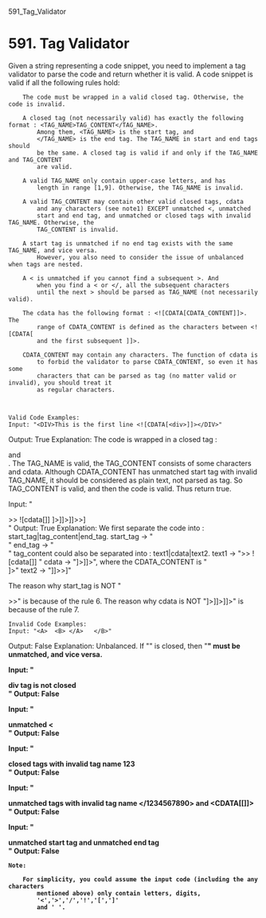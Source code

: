 591_Tag_Validator
# 591. Tag Validator

Given a string representing a code snippet, you need to implement a tag validator to parse
        the code and return whether it is valid. A code snippet is valid if all the following rules
        hold:
    
    
        The code must be wrapped in a valid closed tag. Otherwise, the code is invalid.
        
        A closed tag (not necessarily valid) has exactly the following format : <TAG_NAME>TAG_CONTENT</TAG_NAME>.
            Among them, <TAG_NAME> is the start tag, and
            </TAG_NAME> is the end tag. The TAG_NAME in start and end tags should
            be the same. A closed tag is valid if and only if the TAG_NAME and TAG_CONTENT
            are valid.
        
        A valid TAG_NAME only contain upper-case letters, and has
            length in range [1,9]. Otherwise, the TAG_NAME is invalid.
        
        A valid TAG_CONTENT may contain other valid closed tags, cdata
            and any characters (see note1) EXCEPT unmatched <, unmatched
            start and end tag, and unmatched or closed tags with invalid TAG_NAME. Otherwise, the
            TAG_CONTENT is invalid.
        
        A start tag is unmatched if no end tag exists with the same TAG_NAME, and vice versa.
            However, you also need to consider the issue of unbalanced when tags are nested.
        
        A < is unmatched if you cannot find a subsequent >. And
            when you find a < or </, all the subsequent characters
            until the next > should be parsed as TAG_NAME (not necessarily valid).
        
        The cdata has the following format : <![CDATA[CDATA_CONTENT]]>. The
            range of CDATA_CONTENT is defined as the characters between <![CDATA[
            and the first subsequent ]]>.
        
        CDATA_CONTENT may contain any characters. The function of cdata is
            to forbid the validator to parse CDATA_CONTENT, so even it has some
            characters that can be parsed as tag (no matter valid or invalid), you should treat it
            as regular characters.
        
    

    Valid Code Examples:
    Input: "<DIV>This is the first line <![CDATA[<div>]]></DIV>"
Output: True
Explanation: 
The code is wrapped in a closed tag : <DIV> and </DIV>. 
The TAG_NAME is valid, the TAG_CONTENT consists of some characters and cdata. 
Although CDATA_CONTENT has unmatched start tag with invalid TAG_NAME, it should be considered as plain text, not parsed as tag.
So TAG_CONTENT is valid, and then the code is valid. Thus return true.

Input: "<DIV>>>  ![cdata[]] <![CDATA[<div>]>]]>]]>>]</DIV>"
Output: True
Explanation:
We first separate the code into : start_tag|tag_content|end_tag.
start_tag -> "<DIV>"
end_tag -> "</DIV>"
tag_content could also be separated into : text1|cdata|text2.
text1 -> ">>  ![cdata[]] "
cdata -> "<![CDATA[<div>]>]]>", where the CDATA_CONTENT is "<div>]>"
text2 -> "]]>>]"

The reason why start_tag is NOT "<DIV>>>" is because of the rule 6.
The reason why cdata is NOT "<![CDATA[<div>]>]]>]]>" is because of the rule 7.

    

    Invalid Code Examples:
    Input: "<A>  <B> </A>   </B>"
Output: False
Explanation: Unbalanced. If "<A>" is closed, then "<B>" must be unmatched, and vice versa.

Input: "<DIV>  div tag is not closed  <DIV>"
Output: False

Input: "<DIV>  unmatched <  </DIV>"
Output: False

Input: "<DIV> closed tags with invalid tag name  <b>123</b> </DIV>"
Output: False

Input: "<DIV> unmatched tags with invalid tag name  </1234567890> and <CDATA[[]]>  </DIV>"
Output: False

Input: "<DIV>  unmatched start tag <B>  and unmatched end tag </C>  </DIV>"
Output: False

    

    Note:
    
        For simplicity, you could assume the input code (including the any characters
            mentioned above) only contain letters, digits,
            '<','>','/','!','[',']'
            and ' '.